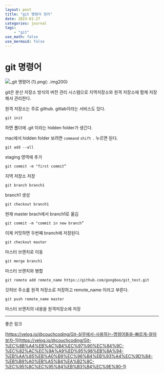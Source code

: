 ```yaml
---
layout: post
title: "git 명령어 정리"
date: 2023-01-27  
categories: journal
tags: 
    - "git"
use_math: false
use_mermaid: false
---
```



# git 명령어

![_git 명령어 (1).png](https://blogger.googleusercontent.com/img/a/AVvXsEh-2jYhyu-NZVrlXKTiBTyHXMGaCZlCiJa2u9doe8_uhhqvqgD01doxsWFdFDddMz9qG4YfVglYp91r0CzmSqVeaS1XtYVihiyZRpfPUKNHqH8yGlsZBYRFCtvakXMpdu7FD3rAh6n2JfbpSfJKuVBlOvHkDpfuzFx7c_3c1bkwU9ABO-RMYu5dj5ov5A){: .img200}

git은 분산 저장소 방식의 버전 관리 시스템으로 지역저장소와 원격 저장소에 함께 저장해서 관리한다.

원격 저장소는 주로 github. gitlab이라는 서비스도 있다. 

`git init`

하면 폴더에 .git 이라는 hidden folder가 생긴다.

mac에서 hidden folder 보려면 `command` `shift` `.` 누르면 된다.

`git add --all`

staging 영역에 추가

`git commit -m "first commit”`

지역 저장소 저장

`git branch branch1`

branch1 생성

`git checkout branch1`

현재 master brach에서 branch1로 옮김

`git commit -m "commit in new branch”`

이제 커밋하면 두번째 branch에 저장된다.

`git checkout master`

마스터 브랜치로 이동

`git merge branch1`

마스터 브랜치와 병합

`git remote add remote_name https://github.com/gongboo/git_test.git`

깃허브 주소를 원격 저장소로 저장하고 remote_name 이라고 부른다.

`git push remote_name master`

마스터 브랜치의 내용을 원격저장소에 저장

---

좋은 링크

[https://velog.io/@couchcoding/Git-실무에서-사용하는-명령어들을-빠르게-알아보자-1](https://velog.io/@couchcoding/Git-%EC%8B%A4%EB%AC%B4%EC%97%90%EC%84%9C-%EC%82%AC%EC%9A%A9%ED%95%98%EB%8A%94-%EB%AA%85%EB%A0%B9%EC%96%B4%EB%93%A4%EC%9D%84-%EB%B9%A0%EB%A5%B4%EA%B2%8C-%EC%95%8C%EC%95%84%EB%B3%B4%EC%9E%90-1)